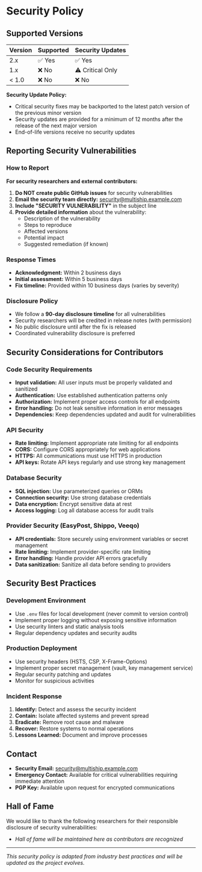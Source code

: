 # Security Policy

## Supported Versions

| Version | Supported          | Security Updates |
|---------|--------------------|------------------|
| 2.x     | ✅ Yes            | ✅ Yes          |
| 1.x     | ❌ No             | ⚠️ Critical Only |
| < 1.0   | ❌ No             | ❌ No           |

**Security Update Policy:**
- Critical security fixes may be backported to the latest patch version of the previous minor version
- Security updates are provided for a minimum of 12 months after the release of the next major version
- End-of-life versions receive no security updates

## Reporting Security Vulnerabilities

### How to Report

**For security researchers and external contributors:**

1. **Do NOT create public GitHub issues** for security vulnerabilities
2. **Email the security team directly:** security@multiship.example.com
3. **Include "SECURITY VULNERABILITY"** in the subject line
4. **Provide detailed information** about the vulnerability:
   - Description of the vulnerability
   - Steps to reproduce
   - Affected versions
   - Potential impact
   - Suggested remediation (if known)

### Response Times

- **Acknowledgment:** Within 2 business days
- **Initial assessment:** Within 5 business days
- **Fix timeline:** Provided within 10 business days (varies by severity)

### Disclosure Policy

- We follow a **90-day disclosure timeline** for all vulnerabilities
- Security researchers will be credited in release notes (with permission)
- No public disclosure until after the fix is released
- Coordinated vulnerability disclosure is preferred

## Security Considerations for Contributors

### Code Security Requirements

- **Input validation:** All user inputs must be properly validated and sanitized
- **Authentication:** Use established authentication patterns only
- **Authorization:** Implement proper access controls for all endpoints
- **Error handling:** Do not leak sensitive information in error messages
- **Dependencies:** Keep dependencies updated and audit for vulnerabilities

### API Security

- **Rate limiting:** Implement appropriate rate limiting for all endpoints
- **CORS:** Configure CORS appropriately for web applications
- **HTTPS:** All communications must use HTTPS in production
- **API keys:** Rotate API keys regularly and use strong key management

### Database Security

- **SQL injection:** Use parameterized queries or ORMs
- **Connection security:** Use strong database credentials
- **Data encryption:** Encrypt sensitive data at rest
- **Access logging:** Log all database access for audit trails

### Provider Security (EasyPost, Shippo, Veeqo)

- **API credentials:** Store securely using environment variables or secret management
- **Rate limiting:** Implement provider-specific rate limiting
- **Error handling:** Handle provider API errors gracefully
- **Data sanitization:** Sanitize all data before sending to providers

## Security Best Practices

### Development Environment

- Use `.env` files for local development (never commit to version control)
- Implement proper logging without exposing sensitive information
- Use security linters and static analysis tools
- Regular dependency updates and security audits

### Production Deployment

- Use security headers (HSTS, CSP, X-Frame-Options)
- Implement proper secret management (vault, key management service)
- Regular security patching and updates
- Monitor for suspicious activities

### Incident Response

1. **Identify:** Detect and assess the security incident
2. **Contain:** Isolate affected systems and prevent spread
3. **Eradicate:** Remove root cause and malware
4. **Recover:** Restore systems to normal operations
5. **Lessons Learned:** Document and improve processes

## Contact

- **Security Email:** security@multiship.example.com
- **Emergency Contact:** Available for critical vulnerabilities requiring immediate attention
- **PGP Key:** Available upon request for encrypted communications

## Hall of Fame

We would like to thank the following researchers for their responsible disclosure of security vulnerabilities:

- *Hall of fame will be maintained here as contributors are recognized*

---

*This security policy is adapted from industry best practices and will be updated as the project evolves.*